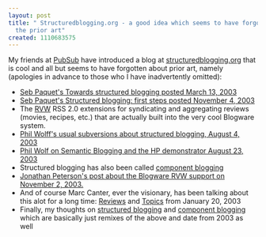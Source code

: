 ```yaml
---
layout: post
title: " Structuredblogging.org - a good idea which seems to have forgotten about
  the prior art"
created: 1110683575
---
```

<p>My friends at <a href="http://www.pubsub.com/">PubSub</a> have introduced a blog at <a href="http://structuredblogging.org">structuredblogging.org</a> that is cool and all but seems to have forgotten about prior art, namely (apologies in advance to those who I have inadvertently omitted):
</p>
<ul><li><a href="http://radio.weblogs.com/0110772/stories/2003/03/13/towardsStructuredBlogging.html">Seb Paquet's Towards structured blogging posted March 13, 2003
</a></li>

<li><a href="http://radio.weblogs.com/0110772/2003/11/04.html#a1229">Seb Paquet's Structured blogging: first steps posted November 4, 2003
</a>
</li>
<li>The <a href="http://www.pmbrowser.info/rvw/0.2/">RVW</a> RSS 2.0 extensions for syndicating and aggregating reviews (movies, recipes, etc.) that are actually built into the very cool Blogware system.
</li>
<li><a href="http://dijest.com/aka/2003/08/04.html#a2520">Phil Wolff's usual subversions about structured blogging, August 4, 2003</a></li>

<li><a href="http://dijest.com/aka/2003/08/23.html#a2584">Phil Wolf on Semantic Blogging and the HP demonstrator August 23, 2003
</a>
</li><li>Structured blogging has also been called <a href="http://www.intertwingly.net/wiki/pie/ComponentBlog">component blogging</a>
</li>
<li><a href="http://www.corante.com/amateur/archives20031101.html#58442">Jonathan Peterson's post about the Blogware RVW support on November 2, 2003.</a>
</li>
<li>And of course Marc Canter, ever the visionary, has been talking about this alot for a long time: <a href="http://blogs.it/0100198/stories/2003/01/20/reviews.html">Reviews</a> and <a href="http://blogs.it/0100198/stories/2003/01/20/topics.html">Topics</a> from January 20, 2003</li>

<li>Finally, my thoughts on <a href="http://www.google.ca/search?hl=en&amp;client=firefox&amp;rls=org.mozilla%3Aen-US%3Aunofficial&amp;q=site%3Arolandtanglao.com+structured+blogging&amp;btnG=Search&amp;meta=">structured blogging</a> and <a href="http://www.google.ca/search?hl=en&amp;client=firefox&amp;rls=org.mozilla%3Aen-US%3Aunofficial&amp;q=site%3Arolandtanglao.com+component+blogging&amp;btnG=Search&amp;meta=">component blogging</a> which are basically just remixes of the above and date from 2003 as well</li></ul>

